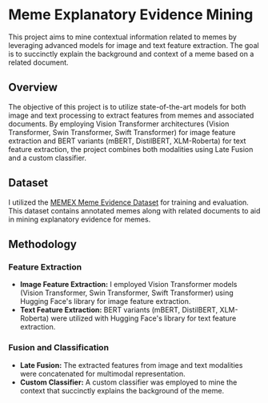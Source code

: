 # Meme Explanatory Evidence Mining

This project aims to mine contextual information related to memes by leveraging advanced models for image and text feature extraction. The goal is to succinctly explain the background and context of a meme based on a related document.

## Overview

The objective of this project is to utilize state-of-the-art models for both image and text processing to extract features from memes and associated documents. By employing Vision Transformer architectures (Vision Transformer, Swin Transformer, Swift Transformer) for image feature extraction and BERT variants (mBERT, DistilBERT, XLM-Roberta) for text feature extraction, the project combines both modalities using Late Fusion and a custom classifier.

## Dataset

I utilized the [MEMEX Meme Evidence Dataset](https://github.com/LCS2-IIITD/MEMEX_Meme_Evidence?tab=readme-ov-file) for training and evaluation. This dataset contains annotated memes along with related documents to aid in mining explanatory evidence for memes.

## Methodology

### Feature Extraction
- **Image Feature Extraction:** I employed Vision Transformer models (Vision Transformer, Swin Transformer, Swift Transformer) using Hugging Face's library for image feature extraction.
- **Text Feature Extraction:** BERT variants (mBERT, DistilBERT, XLM-Roberta) were utilized with Hugging Face's library for text feature extraction.

### Fusion and Classification
- **Late Fusion:** The extracted features from image and text modalities were concatenated for multimodal representation.
- **Custom Classifier:** A custom classifier was employed to mine the context that succinctly explains the background of the meme.

